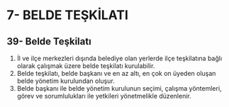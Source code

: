# 7- BELDE TEŞKİLATI

## 39- Belde Teşkilatı
1. İl ve ilçe merkezleri dışında belediye olan yerlerde ilçe teşkilatına bağlı olarak çalışmak üzere belde teşkilatı kurulabilir.
2. Belde teşkilatı, belde başkanı ve en az altı, en çok on üyeden oluşan belde yönetim kurulundan oluşur.
3. Belde başkanı ile belde yönetim kurulunun seçimi, çalışma yöntemleri, görev ve sorumlulukları ile yetkileri yönetmelikle düzenlenir.

